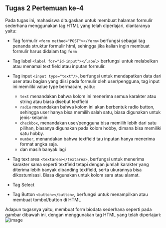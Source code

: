 ## Tugas 2 Pertemuan ke-4

Pada tugas ini, mahasiswa ditugaskan untuk membuat halaman formulir sederhana menggunakan tag HTML yang telah diperlajari, diantaranya yaitu:

- Tag formulir `<form method="POST"></form>` berfungsi sebagai tag penanda struktur formulir html, sehingga jika kalian ingin membuat formulir harus didalam tag `form`
- Tag label `<label for="id-input"></label>` berfungsi untuk melabelkan atau menamai text field atau inputan formulir.
- Tag input `<input type="text"/>`, berfungsi untuk mendapatkan data dari user atau bagian yang diisi pada formulir oleh user/pengguna, tag input ini memiliki value type bermacam, yaitu:
    - `text` menandakan bahwa kolom ini menerima semua karakter atau string atau biasa disebut textfield
    - `radio` menandakan bahwa kolom ini akan berbentuk radio button, sehingga user hanya bisa memilih salah satu, biasa digunakan untuk jenis-kelamin
    - `checkbox`, menandakan user/pengguna bisa memilih lebih dari satu pilihan, biasanya digunakan pada kolom hobby, dimana bisa memiliki satu hobby.
    - `number`, menandakan bahwa textfield tau inputan hanya menerima format angka saja.
    - dan masih banyak lagi

 - Tag text area `<textarea></textarea>`, berfungsi untuk menerima karakter sama seperti textfield tetapi dengan jumlah karakter yang diterima lebih banyak dibanding textfield, serta ukurannya bisa dikostumisasi. Biasa digunakan untuk kolom sara atau alamat.
 - Tag Select
 - Tag Button `<button></button>`, berfungsi untuk menampilkan atau membuat tombol/button di HTML


Adapun tugasnya yaitu, membuat form biodata sederhana seperti pada gambar dibawah ini, dengan menggunakan tag HTML yang telah diperlajari:
![image](https://github.com/user-attachments/assets/73ed3700-ba13-456a-b461-bf67d74dc898)

